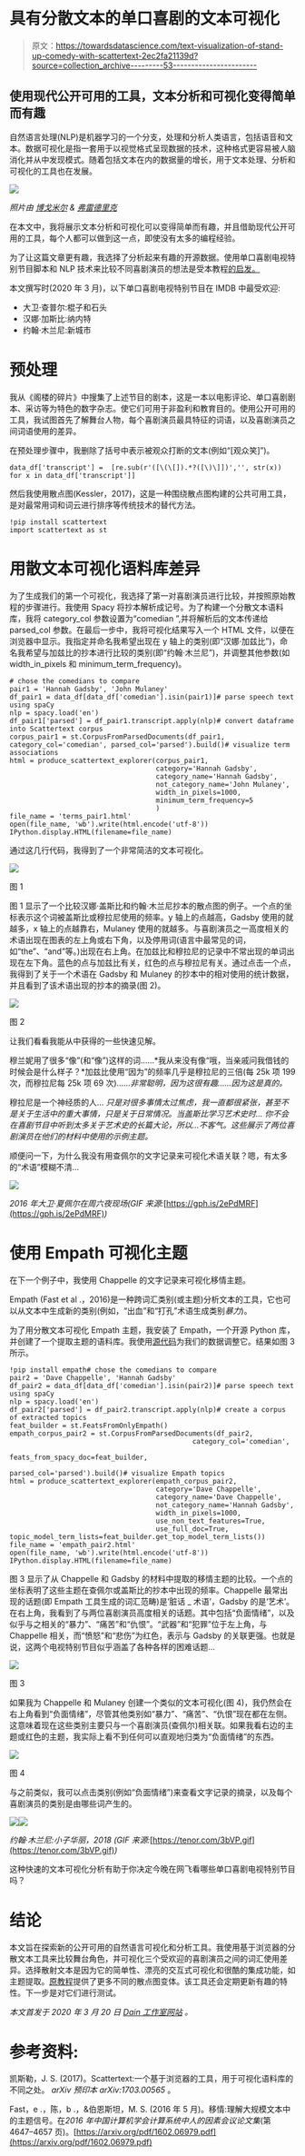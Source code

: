# 具有分散文本的单口喜剧的文本可视化

> 原文：<https://towardsdatascience.com/text-visualization-of-stand-up-comedy-with-scattertext-2ec2fa21139d?source=collection_archive---------53----------------------->

## 使用现代公开可用的工具，文本分析和可视化变得简单而有趣

自然语言处理(NLP)是机器学习的一个分支，处理和分析人类语言，包括语音和文本。数据可视化是指一套用于以视觉格式呈现数据的技术，这种格式更容易被人脑消化并从中发现模式。随着包括文本在内的数据量的增长，用于文本处理、分析和可视化的工具也在发展。

![](img/8c7082a1c36d4931cc8f8457eb37a705.png)

*照片由* [*博戈米尔*](https://unsplash.com/@bogomi?utm_source=unsplash&utm_medium=referral&utm_content=creditCopyText) *&* [*弗雷德里克*](https://unsplash.com/@callmefred?utm_source=unsplash&utm_medium=referral&utm_content=creditCopyText)

在本文中，我将展示文本分析和可视化可以变得简单而有趣，并且借助现代公开可用的工具，每个人都可以做到这一点，即使没有太多的编程经验。

为了让这篇文章更有趣，我选择了分析起来有趣的开源数据。使用单口喜剧电视特别节目脚本和 NLP 技术来比较不同喜剧演员的想法是受本教程[的启发。](https://github.com/adashofdata/nlp-in-python-tutorial)

本文撰写时(2020 年 3 月)，以下单口喜剧电视特别节目在 IMDB 中最受欢迎:

*   大卫·查普尔:棍子和石头
*   汉娜·加斯比:纳内特
*   约翰·木兰尼:新城市

# 预处理

我从《阁楼的碎片》中搜集了上述节目的剧本，这是一本以电影评论、单口喜剧剧本、采访等为特色的数字杂志。使它们可用于非盈利和教育目的。使用公开可用的工具，我试图首先了解舞台人物，每个喜剧演员最具特征的词语，以及喜剧演员之间词语使用的差异。

在预处理步骤中，我删除了括号中表示被观众打断的文本(例如“[观众笑]”)。

```
data_df['transcript'] =  [re.sub(r'([\(\[]).*?([\)\]])','', str(x)) for x in data_df['transcript']]
```

然后我使用散点图(Kessler，2017)，这是一种围绕散点图构建的公共可用工具，是对最常用词和词云进行排序等传统技术的替代方法。

```
!pip install scattertext
import scattertext as st
```

# 用散文本可视化语料库差异

为了生成我们的第一个可视化，我选择了第一对喜剧演员进行比较，并按照原始教程的步骤进行。我使用 Spacy 将抄本解析成记号。为了构建一个分散文本语料库，我将 category_col 参数设置为“comedian ”,并将解析后的文本传递给 parsed_col 参数。在最后一步中，我将可视化结果写入一个 HTML 文件，以便在浏览器中显示。我指定并命名我希望出现在 y 轴上的类别(即“汉娜·加兹比”)，命名我希望与加兹比的抄本进行比较的类别(即“约翰·木兰尼”)，并调整其他参数(如 width_in_pixels 和 minimum_term_frequency)。

```
# chose the comedians to compare
pair1 = 'Hannah Gadsby', 'John Mulaney'
df_pair1 = data_df[data_df['comedian'].isin(pair1)]# parse speech text using spaCy
nlp = spacy.load('en')
df_pair1['parsed'] = df_pair1.transcript.apply(nlp)# convert dataframe into Scattertext corpus
corpus_pair1 = st.CorpusFromParsedDocuments(df_pair1, category_col='comedian', parsed_col='parsed').build()# visualize term associations
html = produce_scattertext_explorer(corpus_pair1,
                                    category='Hannah Gadsby',
                                    category_name='Hannah Gadsby',
                                    not_category_name='John Mulaney',
                                    width_in_pixels=1000,
                                    minimum_term_frequency=5
                                    )
file_name = 'terms_pair1.html'
open(file_name, 'wb').write(html.encode('utf-8'))
IPython.display.HTML(filename=file_name)
```

通过这几行代码，我得到了一个非常简洁的文本可视化。

![](img/b57c6f1225f948e28e807c76bba2a681.png)

图 1

图 1 显示了一个比较汉娜·盖斯比和约翰·木兰尼抄本的散点图的例子。一个点的坐标表示这个词被盖斯比或穆拉尼使用的频率。y 轴上的点越高，Gadsby 使用的就越多，x 轴上的点越靠右，Mulaney 使用的就越多。与喜剧演员之一高度相关的术语出现在图表的左上角或右下角，以及停用词(语言中最常见的词，如“the”、“and”等。)出现在右上角。在加兹比和穆拉尼的记录中不常出现的单词出现在左下角。蓝色的点与加兹比有关，红色的点与穆拉尼有关。通过点击一个点，我得到了关于一个术语在 Gadsby 和 Mulaney 的抄本中的相对使用的统计数据，并且看到了该术语出现的抄本的摘录(图 2)。

![](img/8c455cbb1aa5742cd325e12371857c94.png)

图 2

让我们看看我能从中获得的一些快速见解。

穆兰妮用了很多“像”(和“像”)这样的词……*我从来没有像“哦，当亲戚问我借钱的时候会是什么样子？*加兹比使用“因为”的频率几乎是穆拉尼的三倍(每 25k 项 199 次，而穆拉尼每 25k 项 69 次)……*非常聪明，因为这很有趣……因为这是真的。*

穆拉尼是一个神经质的人… *只是对很多事情太过焦虑，我一直都很紧张，甚至不是关于生活中的重大事情，只是关于日常情况。当盖斯比学习艺术史时… *你不会在喜剧节目中听到太多关于艺术史的长篇大论，所以…不客气。这些展示了两位喜剧演员在他们的材料中使用的示例主题。**

顺便问一下，为什么我没有用查佩尔的文字记录来可视化术语关联？嗯，有太多的“术语”模糊不清…

![](img/f55bc652e5fca46b5bef9b5dec03559f.png)

*2016 年大卫·夏佩尔在周六夜现场(GIF 来源:*[https://gph.is/2ePdMRF](https://gph.is/2ePdMRF)*)*

# 使用 Empath 可视化主题

在下一个例子中，我使用 Chappelle 的文字记录来可视化移情主题。

Empath (Fast et al .，2016)是一种跨词汇类别(或主题)分析文本的工具，它也可以从文本中生成新的类别(例如，“出血”和“打孔”术语生成类别*暴力*)。

为了用分散文本可视化 Empath 主题，我安装了 Empath，一个开源 Python 库，并创建了一个提取主题的语料库。我使用[源代码](https://github.com/JasonKessler/scattertext)为我们的数据调整它。结果如图 3 所示。

```
!pip install empath# chose the comedians to compare
pair2 = 'Dave Chappelle', 'Hannah Gadsby'
df_pair2 = data_df[data_df['comedian'].isin(pair2)]# parse speech text using spaCy
nlp = spacy.load('en')
df_pair2['parsed'] = df_pair2.transcript.apply(nlp)# create a corpus of extracted topics
feat_builder = st.FeatsFromOnlyEmpath()
empath_corpus_pair2 = st.CorpusFromParsedDocuments(df_pair2,
                                             category_col='comedian',
                                             feats_from_spacy_doc=feat_builder,
                                             parsed_col='parsed').build()# visualize Empath topics
html = produce_scattertext_explorer(empath_corpus_pair2,
                                    category='Dave Chappelle',                                       
                                    category_name='Dave Chappelle',
                                    not_category_name='Hannah Gadsby',
                                    width_in_pixels=1000,
                                    use_non_text_features=True,
                                    use_full_doc=True,                              topic_model_term_lists=feat_builder.get_top_model_term_lists())
file_name = 'empath_pair2.html'
open(file_name, 'wb').write(html.encode('utf-8'))
IPython.display.HTML(filename=file_name)
```

图 3 显示了从 Chappelle 和 Gadsby 的材料中提取的移情主题的比较。一个点的坐标表明了这些主题在查佩尔或盖斯比的抄本中出现的频率。Chappelle 最常出现的话题(即 Empath 工具生成的词汇范畴)是‘脏话 _ 术语’，Gadsby 的是‘艺术’。在右上角，我看到了与两位喜剧演员高度相关的话题。其中包括“负面情绪”，以及似乎与之相关的“暴力”、“痛苦”和“仇恨”。“武器”和“犯罪”位于左上角，与 Chappelle 相关，而“愤怒”和“悲伤”为红色，表示与 Gadsby 的关联更强。也就是说，这两个电视特别节目似乎涵盖了各种各样的困难话题…

![](img/b91a121938fb215e604b02e8d8c6a758.png)

图 3

如果我为 Chappelle 和 Mulaney 创建一个类似的文本可视化(图 4)，我仍然会在右上角看到“负面情绪”，尽管其他类别如“暴力”、“痛苦”、“仇恨”现在都在左侧。这意味着现在这些类别主要只与一个喜剧演员(查佩尔)相关联。如果我看右边的主题或红色的主题，我实际上看不到任何可以直观地归类为“负面情绪”的东西。

![](img/08527724764a4be1e9df207b43c04b14.png)

图 4

与之前类似，我可以点击类别(例如“负面情绪”)来查看文字记录的摘录，以及每个喜剧演员的类别是由哪些词产生的。

![](img/f00aa5f12b9a804a976c4c2c4b16b41f.png)![](img/068ae435abb3d19b9332823f162bda7f.png)

*约翰·木兰尼:小子华丽，2018 (GIF 来源:*[https://tenor.com/3bVP.gif](https://tenor.com/3bVP.gif)*)*

这种快速的文本可视化分析有助于你决定今晚在网飞看哪些单口喜剧电视特别节目吗？

# 结论

本文旨在探索新的公开可用的自然语言可视化和分析工具。我使用基于浏览器的分散文本工具来比较舞台角色，并可视化三个受欢迎的喜剧演员之间的词汇使用差异。选择散射文本是因为它的简单性、漂亮的交互式可视化和很酷的集成功能，如主题提取。[原教程](https://github.com/JasonKessler/scattertext)提供了更多不同的散点图变体。该工具还会定期更新有趣的特性。下一步是对它们进行测试。

*本文首发于 2020 年 3 月 20 日* [*Dain 工作室网站*](https://dainstudios.com/2020/03/20/text-visualization-of-stand-up-comedy-with-scattertext/) *。*

# 参考资料:

凯斯勒，J. S. (2017)。Scattertext:一个基于浏览器的工具，用于可视化语料库的不同之处。 *arXiv 预印本 arXiv:1703.00565* 。

Fast，e .，陈，b .，&伯恩斯坦，M. S. (2016 年 5 月)。移情:理解大规模文本中的主题信号。在*2016 年中国计算机学会计算系统中人的因素会议论文集*(第 4647–4657 页)。[https://arxiv.org/pdf/1602.06979.pdf](https://arxiv.org/pdf/1602.06979.pdf)